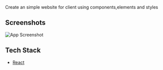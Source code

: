 Create an simple website for client using components,elements and styles
## Screenshots

![App Screenshot](https://i.ibb.co/fQ293tm/image.png)


## Tech Stack

* [React](https://reactjs.org/)


